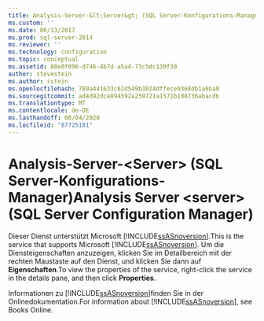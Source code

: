 ```yaml
---
title: Analysis-Server-&lt;Server&gt; (SQL Server-Konfigurations-Manager) | Microsoft-Dokumentation
ms.custom: ''
ms.date: 06/13/2017
ms.prod: sql-server-2014
ms.reviewer: ''
ms.technology: configuration
ms.topic: conceptual
ms.assetid: 88e0f096-d746-4b7d-a5a4-73c5dc139f30
author: stevestein
ms.author: sstein
ms.openlocfilehash: 789a441633c62d549b3024dffece9368db1a6ba0
ms.sourcegitcommit: ad4d92dce894592a259721a1571b1d8736abacdb
ms.translationtype: MT
ms.contentlocale: de-DE
ms.lasthandoff: 08/04/2020
ms.locfileid: "87725181"
---
```

# <a name="analysis-server-ltservergt-sql-server-configuration-manager"></a><span data-ttu-id="a78d7-102">Analysis-Server-&lt;Server&gt; (SQL Server-Konfigurations-Manager)</span><span class="sxs-lookup"><span data-stu-id="a78d7-102">Analysis Server &lt;server&gt; (SQL Server Configuration Manager)</span></span>
  <span data-ttu-id="a78d7-103">Dieser Dienst unterstützt Microsoft [!INCLUDE[ssASnoversion](../../includes/ssasnoversion-md.md)].</span><span class="sxs-lookup"><span data-stu-id="a78d7-103">This is the service that supports Microsoft [!INCLUDE[ssASnoversion](../../includes/ssasnoversion-md.md)].</span></span> <span data-ttu-id="a78d7-104">Um die Diensteigenschaften anzuzeigen, klicken Sie im Detailbereich mit der rechten Maustaste auf den Dienst, und klicken Sie dann auf **Eigenschaften**.</span><span class="sxs-lookup"><span data-stu-id="a78d7-104">To view the properties of the service, right-click the service in the details pane, and then click **Properties**.</span></span>  
  
 <span data-ttu-id="a78d7-105">Informationen zu [!INCLUDE[ssASnoversion](../../includes/ssasnoversion-md.md)]finden Sie in der Onlinedokumentation.</span><span class="sxs-lookup"><span data-stu-id="a78d7-105">For information about [!INCLUDE[ssASnoversion](../../includes/ssasnoversion-md.md)], see Books Online.</span></span>  
  
  
